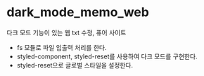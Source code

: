 # dark_mode_memo_web
다크 모드 기능이 있는 웹 txt 수정, 퓨어 사이트

* fs 모듈로 파일 입출력 처리를 한다.
* styled-component, styled-reset를 사용하여 다크 모드를 구현한다.
* styled-reset으로 글로벌 스타일을 설정한다.